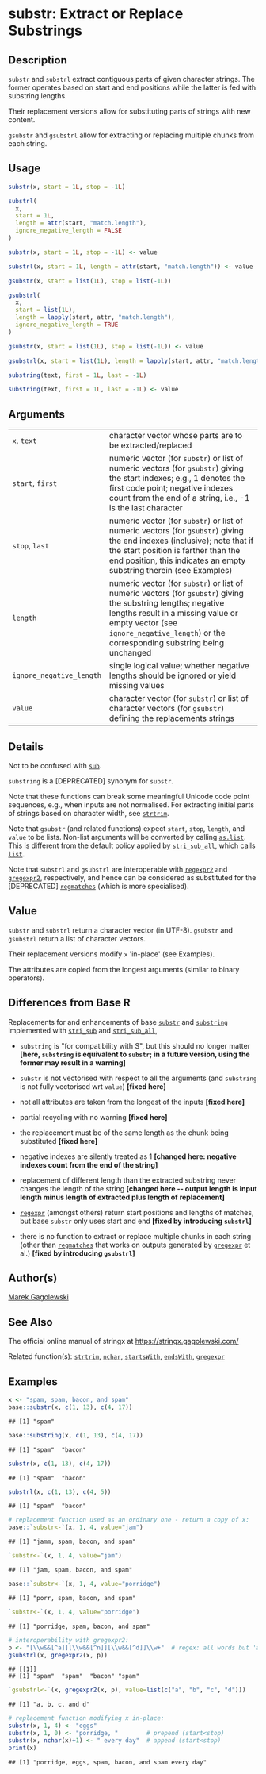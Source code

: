 # substr: Extract or Replace Substrings

## Description

`substr` and `substrl` extract contiguous parts of given character strings. The former operates based on start and end positions while the latter is fed with substring lengths.

Their replacement versions allow for substituting parts of strings with new content.

`gsubstr` and `gsubstrl` allow for extracting or replacing multiple chunks from each string.

## Usage

``` r
substr(x, start = 1L, stop = -1L)

substrl(
  x,
  start = 1L,
  length = attr(start, "match.length"),
  ignore_negative_length = FALSE
)

substr(x, start = 1L, stop = -1L) <- value

substrl(x, start = 1L, length = attr(start, "match.length")) <- value

gsubstr(x, start = list(1L), stop = list(-1L))

gsubstrl(
  x,
  start = list(1L),
  length = lapply(start, attr, "match.length"),
  ignore_negative_length = TRUE
)

gsubstr(x, start = list(1L), stop = list(-1L)) <- value

gsubstrl(x, start = list(1L), length = lapply(start, attr, "match.length")) <- value

substring(text, first = 1L, last = -1L)

substring(text, first = 1L, last = -1L) <- value
```

## Arguments

|  |  |
|----|----|
| `x`, `text` | character vector whose parts are to be extracted/replaced |
| `start`, `first` | numeric vector (for `substr`) or list of numeric vectors (for `gsubstr`) giving the start indexes; e.g., 1 denotes the first code point; negative indexes count from the end of a string, i.e., -1 is the last character |
| `stop`, `last` | numeric vector (for `substr`) or list of numeric vectors (for `gsubstr`) giving the end indexes (inclusive); note that if the start position is farther than the end position, this indicates an empty substring therein (see Examples) |
| `length` | numeric vector (for `substr`) or list of numeric vectors (for `gsubstr`) giving the substring lengths; negative lengths result in a missing value or empty vector (see `ignore_negative_length`) or the corresponding substring being unchanged |
| `ignore_negative_length` | single logical value; whether negative lengths should be ignored or yield missing values |
| `value` | character vector (for `substr`) or list of character vectors (for `gsubstr`) defining the replacements strings |

## Details

Not to be confused with [`sub`](gsub.md).

`substring` is a \[DEPRECATED\] synonym for `substr`.

Note that these functions can break some meaningful Unicode code point sequences, e.g., when inputs are not normalised. For extracting initial parts of strings based on character width, see [`strtrim`](strtrim.md).

Note that `gsubstr` (and related functions) expect `start`, `stop`, `length`, and `value` to be lists. Non-list arguments will be converted by calling [`as.list`](https://stat.ethz.ch/R-manual/R-devel/library/base/help/as.list.html). This is different from the default policy applied by [`stri_sub_all`](https://stringi.gagolewski.com/rapi/stri_sub_all.html), which calls [`list`](https://stat.ethz.ch/R-manual/R-devel/library/base/help/list.html).

Note that `substrl` and `gsubstrl` are interoperable with [`regexpr2`](gregexpr.md) and [`gregexpr2`](gregexpr.md), respectively, and hence can be considered as substituted for the \[DEPRECATED\] [`regmatches`](https://stat.ethz.ch/R-manual/R-devel/library/base/help/regmatches.html) (which is more specialised).

## Value

`substr` and `substrl` return a character vector (in UTF-8). `gsubstr` and `gsubstrl` return a list of character vectors.

Their replacement versions modify `x` \'in-place\' (see Examples).

The attributes are copied from the longest arguments (similar to binary operators).

## Differences from Base R

Replacements for and enhancements of base [`substr`](https://stat.ethz.ch/R-manual/R-devel/library/base/help/substr.html) and [`substring`](https://stat.ethz.ch/R-manual/R-devel/library/base/help/substring.html) implemented with [`stri_sub`](https://stringi.gagolewski.com/rapi/stri_sub.html) and [`stri_sub_all`](https://stringi.gagolewski.com/rapi/stri_sub_all.html),

-   `substring` is \"for compatibility with S\", but this should no longer matter **\[here, `substring` is equivalent to `substr`; in a future version, using the former may result in a warning\]**

-   `substr` is not vectorised with respect to all the arguments (and `substring` is not fully vectorised wrt `value`) **\[fixed here\]**

-   not all attributes are taken from the longest of the inputs **\[fixed here\]**

-   partial recycling with no warning **\[fixed here\]**

-   the replacement must be of the same length as the chunk being substituted **\[fixed here\]**

-   negative indexes are silently treated as 1 **\[changed here: negative indexes count from the end of the string\]**

-   replacement of different length than the extracted substring never changes the length of the string **\[changed here -- output length is input length minus length of extracted plus length of replacement\]**

-   [`regexpr`](gregexpr.md) (amongst others) return start positions and lengths of matches, but base `substr` only uses start and end **\[fixed by introducing `substrl`\]**

-   there is no function to extract or replace multiple chunks in each string (other than [`regmatches`](https://stat.ethz.ch/R-manual/R-devel/library/base/html/regmatches.html) that works on outputs generated by [`gregexpr`](https://stat.ethz.ch/R-manual/R-devel/library/base/help/gregexpr.html) et al.) **\[fixed by introducing `gsubstrl`\]**

## Author(s)

[Marek Gagolewski](https://www.gagolewski.com/)

## See Also

The official online manual of <span class="pkg">stringx</span> at <https://stringx.gagolewski.com/>

Related function(s): [`strtrim`](strtrim.md), [`nchar`](nchar.md), [`startsWith`](startswith.md), [`endsWith`](startswith.md), [`gregexpr`](gregexpr.md)

## Examples




``` r
x <- "spam, spam, bacon, and spam"
base::substr(x, c(1, 13), c(4, 17))
```

```
## [1] "spam"
```

``` r
base::substring(x, c(1, 13), c(4, 17))
```

```
## [1] "spam"  "bacon"
```

``` r
substr(x, c(1, 13), c(4, 17))
```

```
## [1] "spam"  "bacon"
```

``` r
substrl(x, c(1, 13), c(4, 5))
```

```
## [1] "spam"  "bacon"
```

``` r
# replacement function used as an ordinary one - return a copy of x:
base::`substr<-`(x, 1, 4, value="jam")
```

```
## [1] "jamm, spam, bacon, and spam"
```

``` r
`substr<-`(x, 1, 4, value="jam")
```

```
## [1] "jam, spam, bacon, and spam"
```

``` r
base::`substr<-`(x, 1, 4, value="porridge")
```

```
## [1] "porr, spam, bacon, and spam"
```

``` r
`substr<-`(x, 1, 4, value="porridge")
```

```
## [1] "porridge, spam, bacon, and spam"
```

``` r
# interoperability with gregexpr2:
p <- "[\\w&&[^a]][\\w&&[^n]][\\w&&[^d]]\\w+"  # regex: all words but 'and'
gsubstrl(x, gregexpr2(x, p))
```

```
## [[1]]
## [1] "spam"  "spam"  "bacon" "spam"
```

``` r
`gsubstrl<-`(x, gregexpr2(x, p), value=list(c("a", "b", "c", "d")))
```

```
## [1] "a, b, c, and d"
```

``` r
# replacement function modifying x in-place:
substr(x, 1, 4) <- "eggs"
substr(x, 1, 0) <- "porridge, "        # prepend (start<stop)
substr(x, nchar(x)+1) <- " every day"  # append (start<stop)
print(x)
```

```
## [1] "porridge, eggs, spam, bacon, and spam every day"
```
